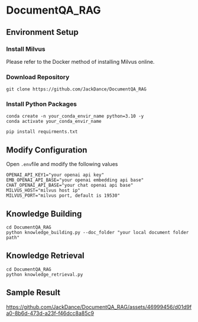 # DocumentQA_RAG

## Environment Setup
### Install Milvus
Please refer to the Docker method of installing Milvus online.

### Download Repository
```shell
git clone https://github.com/JackDance/DocumentQA_RAG
```
### Install Python Packages
```shell
conda create -n your_conda_envir_name python=3.10 -y
conda activate your_conda_envir_name
```
```shell
pip install requirments.txt
```
## Modify Configuration
Open `.env`file and modify the following values
```shell
OPENAI_API_KEY1="your openai api key"
EMB_OPENAI_API_BASE="your openai embedding api base"
CHAT_OPENAI_API_BASE="your chat openai api base"
MILVUS_HOST="milvus host ip"
MILVUS_PORT="milvus port, default is 19530"
```

## Knowledge Building
```shell
cd DocumentQA_RAG
python knowledge_building.py --doc_folder "your local document folder path"
```
## Knowledge Retrieval
```shell
cd DocumentQA_RAG
python knowledge_retrieval.py
```
## Sample Result

https://github.com/JackDance/DocumentQA_RAG/assets/46999456/d01d9fa0-8b6d-473d-a23f-f46dcc8a85c9

